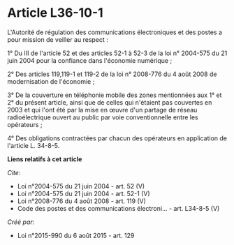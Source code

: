 # Article L36-10-1

L'Autorité de régulation des communications électroniques et des postes a pour mission de veiller au respect : 

1° Du III de l'article 52 et des articles 52-1 à 52-3 de la loi n° 2004-575 du 21 juin 2004 pour la confiance dans l'économie
numérique ; 

2° Des articles 119,119-1 et 119-2 de la loi n° 2008-776 du 4 août 2008 de modernisation de l'économie ; 

3° De la couverture en téléphonie mobile des zones mentionnées aux 1° et 2° du présent article, ainsi que de celles qui
n'étaient pas couvertes en 2003 et qui l'ont été par la mise en œuvre d'un partage de réseau radioélectrique ouvert au public
par voie conventionnelle entre les opérateurs ; 

4° Des obligations contractées par chacun des opérateurs en application de l'article L. 34-8-5.

**Liens relatifs à cet article**

_Cite_:

  - Loi n°2004-575 du 21 juin 2004 - art. 52 (V)
  - Loi n°2004-575 du 21 juin 2004 - art. 52-1 (V)
  - Loi n°2008-776 du 4 août 2008 - art. 119 (V)
  - Code des postes et des communications électroni... - art. L34-8-5 (V)

_Créé par_:

  - Loi n°2015-990 du 6 août 2015 - art. 129
